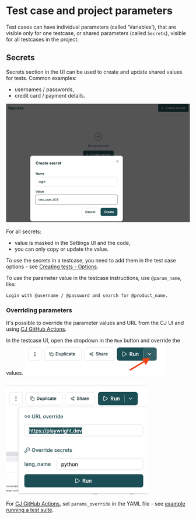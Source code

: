 # Test case and project parameters

Test cases can have individual parameters (called 'Variables'), that are visible only for one
testcase, or shared parameters (called `Secrets`), visible for all testcases in the project.

## Secrets

Secrets section in the UI can be used to create and update shared values for tests. Common examples:
- usernames / passwords,
- credit card / payment details.

![Create a secret](img/create_secret_login.png)

For all secrets:
- value is masked in the Settings UI and the code,
- you can only copy or update the value.

To use the secrets in a testcase, you need to add them in the test case options - see [Creating tests - Options](./creating_tests.md#options).


To use the parameter value in the testcase instructions, use `@param_name`, like:

```
Login with @username / @password and search for @product_name.
```

### Overriding parameters

It's possible to override the parameter values and URL from the CJ UI and using [CJ GitHub Actions](https://github.com/marketplace/actions/critical-journey).

In the testcase UI, open the dropdown in the `Run` button and override the values.
![Run dropdown](img/run_dropdown.png)

![Override values](img/override_values.png)

For [CJ GitHub Actions](https://github.com/marketplace/actions/critical-journey), set `params_override` in the YAML file - see [example running a test suite](https://github.com/marketplace/actions/critical-journey#example-usage-for-running-a-test-suite).